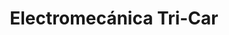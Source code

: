 ---
title: "Electromecánica Tri-Car"
url: /jardin-america/electromecanica-tri-car/
shop: reparación de automóviles
---